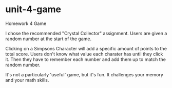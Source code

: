 # unit-4-game
Homework 4 Game

I chose the recommended "Crystal Collector" assignment.
Users are given a random number at the start of the game.

Clicking on a Simpsons Character will add a specific amount of points to the total score. Users don't know what value each charater has until they click it. Then they have to remember each number and add them up to match the random number.

It's not a particularly 'useful' game, but it's fun. It challenges your memory and your math skills.

